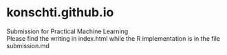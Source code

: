 # konschti.github.io
Submission for Practical Machine Learning  
Please find the writing in index.html while the R implementation is in the file submission.md
